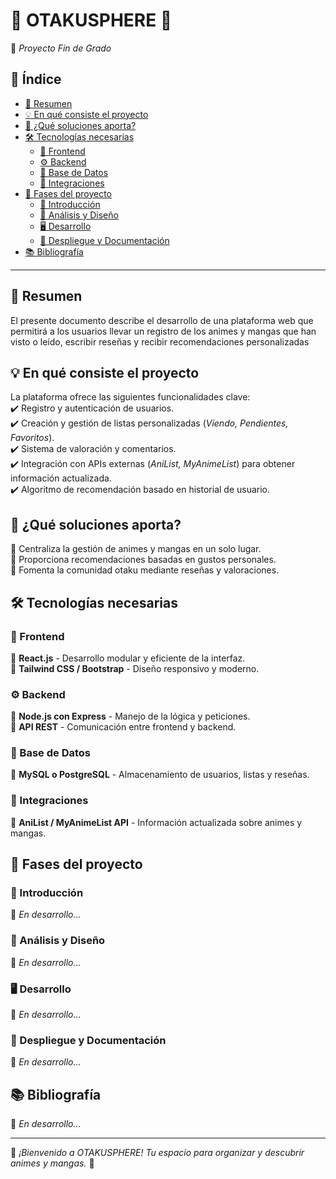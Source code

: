 # 👹 OTAKUSPHERE 👹  
🚀 *Proyecto Fin de Grado*  

## 📌 Índice  
- [📖 Resumen](#-resumen)  
- [💡 En qué consiste el proyecto](#-en-qué-consiste-el-proyecto)  
- [🎯 ¿Qué soluciones aporta?](#-qué-soluciones-aporta)  
- [🛠️ Tecnologías necesarias](#-tecnologías-necesarias)  
  - [🎨 Frontend](#-frontend)  
  - [⚙️ Backend](#-backend)  
  - [💾 Base de Datos](#-base-de-datos)  
  - [🔗 Integraciones](#-integraciones)  
- [📂 Fases del proyecto](#-fases-del-proyecto)  
  - [📌 Introducción](#-introducción)  
  - [📐 Análisis y Diseño](#-análisis-y-diseño)  
  - [🖥️ Desarrollo](#-desarrollo)  
  - [🚀 Despliegue y Documentación](#-despliegue-y-documentación)  
- [📚 Bibliografía](#-bibliografía)  

---

## 📖 Resumen  
El presente documento describe el desarrollo de una plataforma web que permitirá a los usuarios llevar un registro de los animes y mangas que han visto o leído, escribir reseñas y recibir recomendaciones personalizadas

## 💡 En qué consiste el proyecto  
La plataforma ofrece las siguientes funcionalidades clave:  
✔️ Registro y autenticación de usuarios.  
✔️ Creación y gestión de listas personalizadas (*Viendo, Pendientes, Favoritos*).  
✔️ Sistema de valoración y comentarios.  
✔️ Integración con APIs externas (*AniList, MyAnimeList*) para obtener información actualizada.  
✔️ Algoritmo de recomendación basado en historial de usuario.  

## 🎯 ¿Qué soluciones aporta?  
🔹 Centraliza la gestión de animes y mangas en un solo lugar.  
🔹 Proporciona recomendaciones basadas en gustos personales.  
🔹 Fomenta la comunidad otaku mediante reseñas y valoraciones.  

## 🛠️ Tecnologías necesarias  

### 🎨 Frontend  
🔹 **React.js** - Desarrollo modular y eficiente de la interfaz.  
🔹 **Tailwind CSS / Bootstrap** - Diseño responsivo y moderno.  

### ⚙️ Backend  
🔹 **Node.js con Express** - Manejo de la lógica y peticiones.  
🔹 **API REST** - Comunicación entre frontend y backend.  

### 💾 Base de Datos  
🔹 **MySQL o PostgreSQL** - Almacenamiento de usuarios, listas y reseñas.  

### 🔗 Integraciones  
🔹 **AniList / MyAnimeList API** - Información actualizada sobre animes y mangas.  

## 📂 Fases del proyecto  

### 📌 Introducción  
🚧 *En desarrollo...*  

### 📐 Análisis y Diseño  
🚧 *En desarrollo...*  

### 🖥️ Desarrollo  
🚧 *En desarrollo...*  

### 🚀 Despliegue y Documentación  
🚧 *En desarrollo...*  

## 📚 Bibliografía  
🚧 *En desarrollo...*  

---

🎌 *¡Bienvenido a OTAKUSPHERE! Tu espacio para organizar y descubrir animes y mangas.* 🌟  
